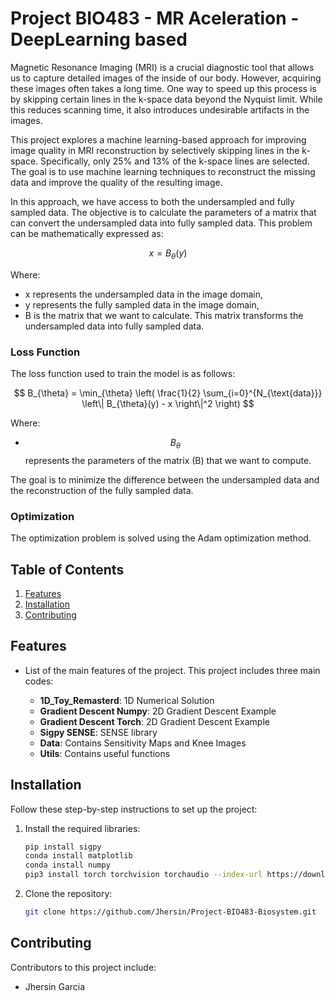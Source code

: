 # Project BIO483 - MR Aceleration - DeepLearning based

Magnetic Resonance Imaging (MRI) is a crucial diagnostic tool that allows us to capture detailed images of the inside of our body. However, acquiring these images often takes a long time. One way to speed up this process is by skipping certain lines in the k-space data beyond the Nyquist limit. While this reduces scanning time, it also introduces undesirable artifacts in the images.  

This project explores a machine learning-based approach for improving image quality in MRI reconstruction by selectively skipping lines in the k-space. Specifically, only 25% and 13% of the k-space lines are selected. The goal is to use machine learning techniques to reconstruct the missing data and improve the quality of the resulting image.

In this approach, we have access to both the undersampled and fully sampled data. The objective is to calculate the parameters of a matrix that can convert the undersampled data into fully sampled data. This problem can be mathematically expressed as:

$$
x = B_{\theta}(y)
$$

Where:  
- x represents the undersampled data in the image domain,  
- y represents the fully sampled data in the image domain,  
- B is the matrix that we want to calculate. This matrix transforms the undersampled data into fully sampled data.

### Loss Function

The loss function used to train the model is as follows:

$$
B_{\theta} = \min_{\theta} \left( \frac{1}{2} \sum_{i=0}^{N_{\text{data}}} \left\| B_{\theta}(y) - x \right\|^2 \right)
$$

Where:  
- $$B_{\theta}$$ represents the parameters of the matrix \(B\) that we want to compute.  

The goal is to minimize the difference between the undersampled data and the reconstruction of the fully sampled data.

### Optimization

The optimization problem is solved using the Adam optimization method.


## Table of Contents
1. [Features](#features)
2. [Installation](#installation)
3. [Contributing](#contributing)

## Features
- List of the main features of the project. This project includes three main codes:

  - **1D_Toy_Remasterd**: 1D Numerical Solution  
  - **Gradient Descent Numpy**: 2D Gradient Descent Example  
  - **Gradient Descent Torch**: 2D Gradient Descent Example  
  - **Sigpy SENSE**: SENSE library  
  - **Data**: Contains Sensitivity Maps and Knee Images  
  - **Utils**: Contains useful functions  

## Installation
Follow these step-by-step instructions to set up the project:

1. Install the required libraries:
   ```bash
   pip install sigpy
   conda install matplotlib
   conda install numpy
   pip3 install torch torchvision torchaudio --index-url https://download.pytorch.org/whl/cu124
   ```

2. Clone the repository:
   ```bash
   git clone https://github.com/Jhersin/Project-BIO483-Biosystem.git
   ```

## Contributing
Contributors to this project include:
- Jhersin Garcia
